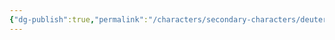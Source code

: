 ```yaml
---
{"dg-publish":true,"permalink":"/characters/secondary-characters/deuteragonists/z-bots/grandpa-zip/"}
---
```


